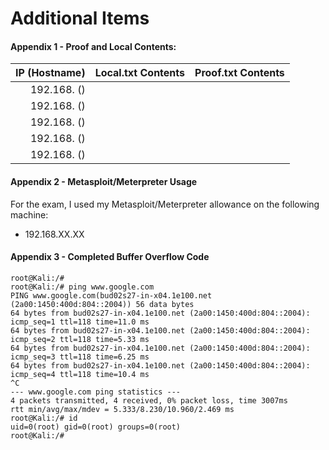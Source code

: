 # Additional Items

#### Appendix 1 - Proof and Local Contents:

| IP (Hostname) | Local.txt Contents | Proof.txt Contents |
| ------------: | -----------------: | -----------------: |
| 192.168. ()   |                    |                    |
| 192.168. ()   |                    |                    |
| 192.168. ()   |                    |                    |
| 192.168. ()   |                    |                    |
| 192.168. ()   |                    |                    |

#### Appendix 2 - Metasploit/Meterpreter Usage

For the exam, I used my Metasploit/Meterpreter allowance on the following machine:

- 192.168.XX.XX

#### Appendix 3 - Completed Buffer Overflow Code

```console
root@Kali:/#
root@Kali:/# ping www.google.com
PING www.google.com(bud02s27-in-x04.1e100.net (2a00:1450:400d:804::2004)) 56 data bytes
64 bytes from bud02s27-in-x04.1e100.net (2a00:1450:400d:804::2004): icmp_seq=1 ttl=118 time=11.0 ms
64 bytes from bud02s27-in-x04.1e100.net (2a00:1450:400d:804::2004): icmp_seq=2 ttl=118 time=5.33 ms
64 bytes from bud02s27-in-x04.1e100.net (2a00:1450:400d:804::2004): icmp_seq=3 ttl=118 time=6.25 ms
64 bytes from bud02s27-in-x04.1e100.net (2a00:1450:400d:804::2004): icmp_seq=4 ttl=118 time=10.4 ms
^C
--- www.google.com ping statistics ---
4 packets transmitted, 4 received, 0% packet loss, time 3007ms
rtt min/avg/max/mdev = 5.333/8.230/10.960/2.469 ms
root@Kali:/# id
uid=0(root) gid=0(root) groups=0(root)
root@Kali:/#

```

